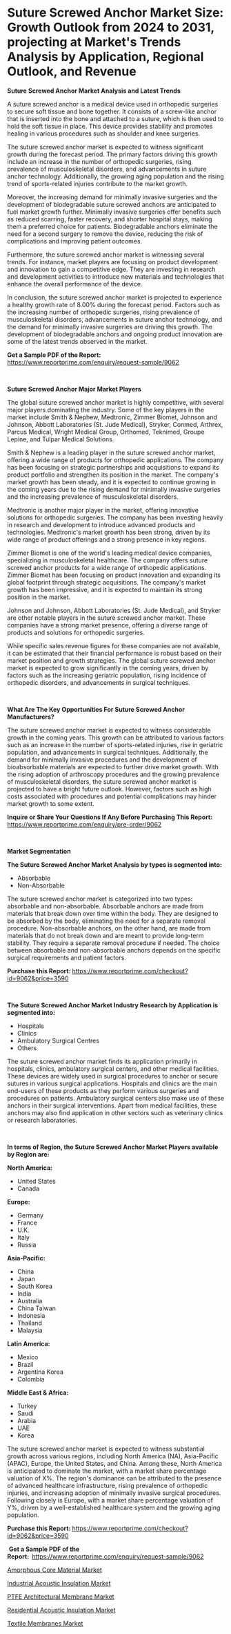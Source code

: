 <p><h1>Suture Screwed Anchor Market Size: Growth Outlook from 2024 to 2031, projecting at Market's Trends Analysis by Application, Regional Outlook, and Revenue</h1></p><p><strong>Suture Screwed Anchor Market Analysis and Latest Trends</strong></p>
<p><p>A suture screwed anchor is a medical device used in orthopedic surgeries to secure soft tissue and bone together. It consists of a screw-like anchor that is inserted into the bone and attached to a suture, which is then used to hold the soft tissue in place. This device provides stability and promotes healing in various procedures such as shoulder and knee surgeries.</p><p>The suture screwed anchor market is expected to witness significant growth during the forecast period. The primary factors driving this growth include an increase in the number of orthopedic surgeries, rising prevalence of musculoskeletal disorders, and advancements in suture anchor technology. Additionally, the growing aging population and the rising trend of sports-related injuries contribute to the market growth.</p><p>Moreover, the increasing demand for minimally invasive surgeries and the development of biodegradable suture screwed anchors are anticipated to fuel market growth further. Minimally invasive surgeries offer benefits such as reduced scarring, faster recovery, and shorter hospital stays, making them a preferred choice for patients. Biodegradable anchors eliminate the need for a second surgery to remove the device, reducing the risk of complications and improving patient outcomes.</p><p>Furthermore, the suture screwed anchor market is witnessing several trends. For instance, market players are focusing on product development and innovation to gain a competitive edge. They are investing in research and development activities to introduce new materials and technologies that enhance the overall performance of the device.</p><p>In conclusion, the suture screwed anchor market is projected to experience a healthy growth rate of 8.00% during the forecast period. Factors such as the increasing number of orthopedic surgeries, rising prevalence of musculoskeletal disorders, advancements in suture anchor technology, and the demand for minimally invasive surgeries are driving this growth. The development of biodegradable anchors and ongoing product innovation are some of the latest trends observed in the market.</p></p>
<p><strong>Get a Sample PDF of the Report:&nbsp;</strong> <a href="https://www.reportprime.com/enquiry/request-sample/9062">https://www.reportprime.com/enquiry/request-sample/9062</a></p>
<p>&nbsp;</p>
<p><strong>Suture Screwed Anchor Major Market Players</strong></p>
<p><p>The global suture screwed anchor market is highly competitive, with several major players dominating the industry. Some of the key players in the market include Smith & Nephew, Medtronic, Zimmer Biomet, Johnson and Johnson, Abbott Laboratories (St. Jude Medical), Stryker, Conmed, Arthrex, Parcus Medical, Wright Medical Group, Orthomed, Teknimed, Groupe Lepine, and Tulpar Medical Solutions.</p><p>Smith & Nephew is a leading player in the suture screwed anchor market, offering a wide range of products for orthopedic applications. The company has been focusing on strategic partnerships and acquisitions to expand its product portfolio and strengthen its position in the market. The company's market growth has been steady, and it is expected to continue growing in the coming years due to the rising demand for minimally invasive surgeries and the increasing prevalence of musculoskeletal disorders.</p><p>Medtronic is another major player in the market, offering innovative solutions for orthopedic surgeries. The company has been investing heavily in research and development to introduce advanced products and technologies. Medtronic's market growth has been strong, driven by its wide range of product offerings and a strong presence in key regions.</p><p>Zimmer Biomet is one of the world's leading medical device companies, specializing in musculoskeletal healthcare. The company offers suture screwed anchor products for a wide range of orthopedic applications. Zimmer Biomet has been focusing on product innovation and expanding its global footprint through strategic acquisitions. The company's market growth has been impressive, and it is expected to maintain its strong position in the market.</p><p>Johnson and Johnson, Abbott Laboratories (St. Jude Medical), and Stryker are other notable players in the suture screwed anchor market. These companies have a strong market presence, offering a diverse range of products and solutions for orthopedic surgeries.</p><p>While specific sales revenue figures for these companies are not available, it can be estimated that their financial performance is robust based on their market position and growth strategies. The global suture screwed anchor market is expected to grow significantly in the coming years, driven by factors such as the increasing geriatric population, rising incidence of orthopedic disorders, and advancements in surgical techniques.</p></p>
<p>&nbsp;</p>
<p><strong>What Are The Key Opportunities For Suture Screwed Anchor Manufacturers?</strong></p>
<p><p>The suture screwed anchor market is expected to witness considerable growth in the coming years. This growth can be attributed to various factors such as an increase in the number of sports-related injuries, rise in geriatric population, and advancements in surgical techniques. Additionally, the demand for minimally invasive procedures and the development of bioabsorbable materials are expected to further drive market growth. With the rising adoption of arthroscopy procedures and the growing prevalence of musculoskeletal disorders, the suture screwed anchor market is projected to have a bright future outlook. However, factors such as high costs associated with procedures and potential complications may hinder market growth to some extent.</p></p>
<p><strong>Inquire or Share Your Questions If Any Before Purchasing This Report:</strong> <a href="https://www.reportprime.com/enquiry/pre-order/9062">https://www.reportprime.com/enquiry/pre-order/9062</a></p>
<p>&nbsp;</p>
<p><strong>Market Segmentation</strong></p>
<p><strong>The Suture Screwed Anchor Market Analysis by types is segmented into:</strong></p>
<p><ul><li>Absorbable</li><li>Non-Absorbable</li></ul></p>
<p><p>The suture screwed anchor market is categorized into two types: absorbable and non-absorbable. Absorbable anchors are made from materials that break down over time within the body. They are designed to be absorbed by the body, eliminating the need for a separate removal procedure. Non-absorbable anchors, on the other hand, are made from materials that do not break down and are meant to provide long-term stability. They require a separate removal procedure if needed. The choice between absorbable and non-absorbable anchors depends on the specific surgical requirements and patient factors.</p></p>
<p><strong>Purchase this Report:&nbsp;</strong><a href="https://www.reportprime.com/checkout?id=9062&price=3590">https://www.reportprime.com/checkout?id=9062&price=3590</a></p>
<p>&nbsp;</p>
<p><strong>The Suture Screwed Anchor Market Industry Research by Application is segmented into:</strong></p>
<p><ul><li>Hospitals</li><li>Clinics</li><li>Ambulatory Surgical Centres</li><li>Others</li></ul></p>
<p><p>The suture screwed anchor market finds its application primarily in hospitals, clinics, ambulatory surgical centers, and other medical facilities. These devices are widely used in surgical procedures to anchor or secure sutures in various surgical applications. Hospitals and clinics are the main end-users of these products as they perform various surgeries and procedures on patients. Ambulatory surgical centers also make use of these anchors in their surgical interventions. Apart from medical facilities, these anchors may also find application in other sectors such as veterinary clinics or research laboratories.</p></p>
<p>&nbsp;</p>
<p><strong>In terms of Region, the Suture Screwed Anchor Market Players available by Region are:</strong></p>
<p>
    <p> <strong> North America: </strong>
        <ul>
            <li>United States</li>
            <li>Canada</li>
        </ul>
        </p> 
    <p> <strong> Europe: </strong>
        <ul>
            <li>Germany</li>
            <li>France</li>
            <li>U.K.</li>
            <li>Italy</li>
            <li>Russia</li>
        </ul>
        </p> 
    <p> <strong> Asia-Pacific: </strong>
        <ul>
            <li>China</li>
            <li>Japan</li>
            <li>South Korea</li>
            <li>India</li>
            <li>Australia</li>
            <li>China Taiwan</li>
            <li>Indonesia</li>
            <li>Thailand</li>
            <li>Malaysia</li>
        </ul>
        </p> 
    <p> <strong> Latin America: </strong>
        <ul>
            <li>Mexico</li>
            <li>Brazil</li>
            <li>Argentina Korea</li>
            <li>Colombia</li>
        </ul>
        </p> 
    <p> <strong> Middle East & Africa: </strong>
        <ul>
            <li>Turkey</li>
            <li>Saudi</li>
            <li>Arabia</li>
            <li>UAE</li>
            <li>Korea</li>
        </ul>
    </p>
    </p>
<p><p>The suture screwed anchor market is expected to witness substantial growth across various regions, including North America (NA), Asia-Pacific (APAC), Europe, the United States, and China. Among these, North America is anticipated to dominate the market, with a market share percentage valuation of X%. The region's dominance can be attributed to the presence of advanced healthcare infrastructure, rising prevalence of orthopedic injuries, and increasing adoption of minimally invasive surgical procedures. Following closely is Europe, with a market share percentage valuation of Y%, driven by a well-established healthcare system and the growing aging population.</p></p>
<p><strong>Purchase this Report: </strong><a href="https://www.reportprime.com/checkout?id=9062&price=3590">https://www.reportprime.com/checkout?id=9062&price=3590</a></p>
<p>&nbsp;<strong>Get a Sample PDF of the Report:&nbsp;&nbsp;</strong><a href="https://www.reportprime.com/enquiry/request-sample/9062">https://www.reportprime.com/enquiry/request-sample/9062</a></p>
<p><strong></strong></p>
<p><p><a href="https://medium.com/@paulmcglynn6456/amorphous-core-material-market-size-reveals-the-best-marketing-channels-in-global-industry-8cfb134f2f54">Amorphous Core Material Market</a></p><p><a href="https://medium.com/@paulmcglynn6456/industrial-acoustic-insulation-market-trends-forecast-and-competitive-analysis-to-2031-4642b78aacd0">Industrial Acoustic Insulation Market</a></p><p><a href="https://medium.com/@paulmcglynn6456/ptfe-architectural-membrane-market-analysis-its-cagr-market-segmentation-and-global-industry-ce3e5a2e35cf">PTFE Architectural Membrane Market</a></p><p><a href="https://medium.com/@paulmcglynn6456/residential-acoustic-insulation-market-share-evolution-and-market-growth-trends-2024-2031-ef0b6b9cf137">Residential Acoustic Insulation Market</a></p><p><a href="https://medium.com/@paulmcglynn6456/analyzing-textile-membranes-market-global-industry-perspective-and-forecast-2024-to-2031-9eefa71b7292">Textile Membranes Market</a></p></p>